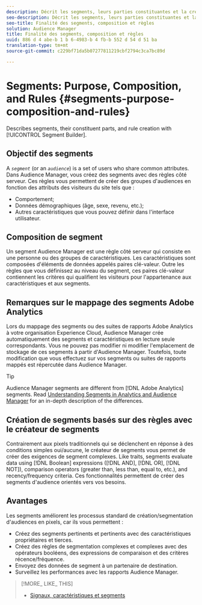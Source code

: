 ```yaml
---
description: Décrit les segments, leurs parties constituantes et la création de règles avec le créateur de segments.
seo-description: Décrit les segments, leurs parties constituantes et la création de règles avec le créateur de segments.
seo-title: Finalité des segments, composition et règles
solution: Audience Manager
title: Finalité des segments, composition et règles
uuid: 886 d 4 abe-b 1 b 6-4983-b 4 fb-b 552 d 54 d 51 ba
translation-type: tm+mt
source-git-commit: c229bf71da5b07277811219cbf2794c3ca7bc89d

---
```



# Segments: Purpose, Composition, and Rules {#segments-purpose-composition-and-rules}

Describes segments, their constituent parts, and rule creation with [!UICONTROL Segment Builder].

## Objectif des segments

A *`segment`* (or an *`audience`*) is a set of users who share common attributes. Dans Audience Manager, vous créez des segments avec des règles côté serveur. Ces règles vous permettent de créer des groupes d&#39;audiences en fonction des attributs des visiteurs du site tels que :

* Comportement;
* Données démographiques (âge, sexe, revenu, etc.);
* Autres caractéristiques que vous pouvez définir dans l&#39;interface utilisateur.

## Composition de segment

Un segment Audience Manager est une règle côté serveur qui consiste en une personne ou des groupes de caractéristiques. Les caractéristiques sont composées d&#39;éléments de données appelés paires clé-valeur. Outre les règles que vous définissez au niveau du segment, ces paires clé-valeur contiennent les critères qui qualifient les visiteurs pour l&#39;appartenance aux caractéristiques et aux segments.

## Remarques sur le mappage des segments Adobe Analytics

Lors du mappage des segments ou des suites de rapports Adobe Analytics à votre organisation Experience Cloud, Audience Manager crée automatiquement des segments et caractéristiques en lecture seule correspondants. Vous ne pouvez pas modifier ni modifier l&#39;emplacement de stockage de ces segments à partir d&#39;Audience Manager. Toutefois, toute modification que vous effectuez sur vos segments ou suites de rapports mappés est répercutée dans Audience Manager.

>[!TIP]
>
>Audience Manager segments are different from [!DNL Adobe Analytics] segments. Read [Understanding Segments in Analytics and Audience Manager](https://marketing.adobe.com/resources/help/en_US/analytics/audiences/aam-analytics-segments.html) for an in-depth description of the differences.

## Création de segments basés sur des règles avec le créateur de segments

Contrairement aux pixels traditionnels qui se déclenchent en réponse à des conditions simples oui/aucune, le créateur de segments vous permet de créer des exigences de segment complexes. Like traits, segments evaluate data using [!DNL Boolean] expressions ([!DNL AND], [!DNL OR], [!DNL NOT]), comparison operators (greater than, less than, equal to, etc.), and recency/frequency criteria. Ces fonctionnalités permettent de créer des segments d&#39;audience orientés vers vos besoins.

## Avantages

Les segments améliorent les processus standard de création/segmentation d&#39;audiences en pixels, car ils vous permettent :

* Créez des segments pertinents et pertinents avec des caractéristiques propriétaires et tierces.
* Créez des règles de segmentation complexes et complexes avec des opérateurs booléens, des expressions de comparaison et des critères récence/fréquence.
* Envoyez des données de segment à un partenaire de destination.
* Surveillez les performances avec les rapports Audience Manager.

>[!MORE_ LIKE_ THIS]
>
>* [Signaux, caractéristiques et segments](../../reference/signal-trait-segment.md)

